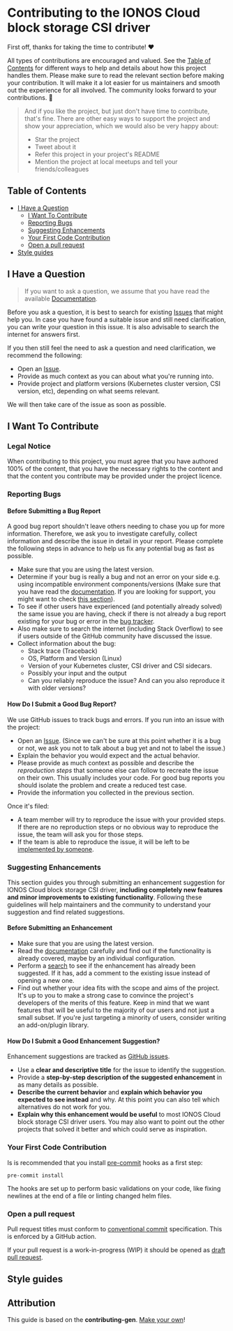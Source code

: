# Contributing to the IONOS Cloud block storage CSI driver

First off, thanks for taking the time to contribute! ❤️

All types of contributions are encouraged and valued. See the [Table of Contents](#table-of-contents) for different ways
to help and details about how this project handles them. Please make sure to read the relevant section before making
your contribution. It will make it a lot easier for us maintainers and smooth out the experience for all involved. The
community looks forward to your contributions. 🎉

> And if you like the project, but just don't have time to contribute, that's fine. There are other easy ways to support
> the project and show your appreciation, which we would also be very happy about:
> - Star the project
> - Tweet about it
> - Refer this project in your project's README
> - Mention the project at local meetups and tell your friends/colleagues

## Table of Contents

- [I Have a Question](#i-have-a-question)
  - [I Want To Contribute](#i-want-to-contribute)
  - [Reporting Bugs](#reporting-bugs)
  - [Suggesting Enhancements](#suggesting-enhancements)
  - [Your First Code Contribution](#your-first-code-contribution)
  - [Open a pull request](#open-a-pull-request)
- [Style guides](#style-guides)


## I Have a Question

> If you want to ask a question, we assume that you have read the available
> [Documentation](https://github.com/ionos-cloud/ionoscloud-blockstorage-csi-driver/blob/main/README.md).

Before you ask a question, it is best to search for existing
[Issues](https://github.com/ionos-cloud/ionoscloud-blockstorage-csi-driver/issues) that might help you. In case you have
found a suitable issue and still need clarification, you can write your question in this issue. It is also advisable to
search the internet for answers first.

If you then still feel the need to ask a question and need clarification, we recommend the following:

- Open an [Issue](https://github.com/ionos-cloud/ionoscloud-blockstorage-csi-driver/issues/new).
- Provide as much context as you can about what you're running into.
- Provide project and platform versions (Kubernetes cluster version, CSI version, etc), depending on what seems
  relevant.

We will then take care of the issue as soon as possible.

## I Want To Contribute

### Legal Notice
When contributing to this project, you must agree that you have authored 100% of the content, that you have the
necessary rights to the content and that the content you contribute may be provided under the project licence.

### Reporting Bugs

#### Before Submitting a Bug Report

A good bug report shouldn't leave others needing to chase you up for more information. Therefore, we ask you to
investigate carefully, collect information and describe the issue in detail in your report. Please complete the
following steps in advance to help us fix any potential bug as fast as possible.

- Make sure that you are using the latest version.
- Determine if your bug is really a bug and not an error on your side e.g. using incompatible environment
  components/versions (Make sure that you have read the
  [documentation](https://github.com/ionos-cloud/ionoscloud-blockstorage-csi-driver/blob/main/README.md).
  If you are looking for support, you might want to check [this section](#i-have-a-question)).
- To see if other users have experienced (and potentially already solved) the same issue you are having, check if there
  is not already a bug report existing for your bug or error in the
  [bug tracker](https://github.com/ionos-cloud/ionoscloud-blockstorage-csi-driver/issues?q=label%3Abug).
- Also make sure to search the internet (including Stack Overflow) to see if users outside of the GitHub community have discussed the issue.
- Collect information about the bug:
  - Stack trace (Traceback)
  - OS, Platform and Version (Linux)
  - Version of your Kubernetes cluster, CSI driver and CSI sidecars.
  - Possibly your input and the output
  - Can you reliably reproduce the issue? And can you also reproduce it with older versions?

#### How Do I Submit a Good Bug Report?

We use GitHub issues to track bugs and errors. If you run into an issue with the project:

- Open an [Issue](https://github.com/ionos-cloud/ionoscloud-blockstorage-csi-driver/issues/new). (Since we can't be sure
  at this point whether it is a bug or not, we ask you not to talk about a bug yet and not to label the issue.)
- Explain the behavior you would expect and the actual behavior.
- Please provide as much context as possible and describe the *reproduction steps* that someone else can follow to
  recreate the issue on their own. This usually includes your code. For good bug reports you should isolate the problem
  and create a reduced test case.
- Provide the information you collected in the previous section.

Once it's filed:

- A team member will try to reproduce the issue with your provided steps. If there are no reproduction steps or no
  obvious way to reproduce the issue, the team will ask you for those steps.
- If the team is able to reproduce the issue, it will be left to be
  [implemented by someone](#your-first-code-contribution).

### Suggesting Enhancements

This section guides you through submitting an enhancement suggestion for IONOS Cloud block storage CSI driver,
**including completely new features and minor improvements to existing functionality**. Following these guidelines will
help maintainers and the community to understand your suggestion and find related suggestions.

#### Before Submitting an Enhancement

- Make sure that you are using the latest version.
- Read the [documentation](https://github.com/ionos-cloud/ionoscloud-blockstorage-csi-driver/blob/main/README.md)
  carefully and find out if the functionality is already covered, maybe by an individual configuration.
- Perform a [search](https://github.com/ionos-cloud/ionoscloud-blockstorage-csi-driver/issues) to see if the enhancement
  has already been suggested. If it has, add a comment to the existing issue instead of opening a new one.
- Find out whether your idea fits with the scope and aims of the project. It's up to you to make a strong case to
  convince the project's developers of the merits of this feature. Keep in mind that we want features that will be
  useful to the majority of our users and not just a small subset. If you're just targeting a minority of users,
  consider writing an add-on/plugin library.

#### How Do I Submit a Good Enhancement Suggestion?

Enhancement suggestions are tracked as
[GitHub issues](https://github.com/ionos-cloud/ionoscloud-blockstorage-csi-driver/issues).

- Use a **clear and descriptive title** for the issue to identify the suggestion.
- Provide a **step-by-step description of the suggested enhancement** in as many details as possible.
- **Describe the current behavior** and **explain which behavior you expected to see instead** and why. At this point
  you can also tell which alternatives do not work for you.
- **Explain why this enhancement would be useful** to most IONOS Cloud block storage CSI driver users. You may also want
  to point out the other projects that solved it better and which could serve as inspiration.

### Your First Code Contribution

Is is recommended that you install [pre-commit](https://pre-commit.com/) hooks as a first step:

```
pre-commit install
```

The hooks are set up to perform basic validations on your code, like fixing newlines at the end of a file or linting
changed helm files.

### Open a pull request

Pull request titles must conform to [conventional commit](https://www.conventionalcommits.org/en/v1.0.0/) specification.
This is enforced by a GitHub action.

If your pull request is a work-in-progress (WIP) it should be opened as [draft pull request](https://docs.github.com/en/pull-requests/collaborating-with-pull-requests/proposing-changes-to-your-work-with-pull-requests/about-pull-requests#draft-pull-requests).

## Style guides

## Attribution
This guide is based on the **contributing-gen**. [Make your own](https://github.com/bttger/contributing-gen)!
